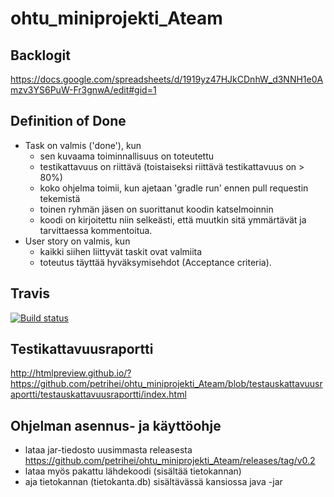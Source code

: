 # ohtu_miniprojekti_Ateam

## Backlogit
https://docs.google.com/spreadsheets/d/1919yz47HJkCDnhW_d3NNH1e0Amzv3YS6PuW-Fr3gnwA/edit#gid=1

## Definition of Done

* Task on valmis ('done'), kun
  * sen kuvaama toiminnallisuus on toteutettu
  * testikattavuus on riittävä (toistaiseksi riittävä testikattavuus on > 80%)
  * koko ohjelma toimii, kun ajetaan 'gradle run' ennen pull requestin tekemistä
  * toinen ryhmän jäsen on suorittanut koodin katselmoinnin
  * koodi on kirjoitettu niin selkeästi, että muutkin sitä ymmärtävät ja tarvittaessa kommentoitua.
* User story on valmis, kun
  * kaikki siihen liittyvät taskit ovat valmiita
  * toteutus täyttää hyväksymisehdot (Acceptance criteria).


## Travis
[![Build status](https://travis-ci.org/petrihei/ohtu_miniprojekti_Ateam.svg?branch=master)](https://travis-ci.org/petrihei/ohtu_miniprojekti_Ateam)

## Testikattavuusraportti
http://htmlpreview.github.io/?https://github.com/petrihei/ohtu_miniprojekti_Ateam/blob/testauskattavuusraportti/testauskattavuusraportti/index.html

<!--
## jacoco

[![codecov](https://codecov.io/gh/petrihei/ohtu_miniprojekti_Ateam/branch/master/graph/badge.svg)](https://codecov.io/gh/petrihei/ohtu_miniprojekti_Ateam)
-->


## Ohjelman asennus- ja käyttöohje
* lataa jar-tiedosto uusimmasta releasesta https://github.com/petrihei/ohtu_miniprojekti_Ateam/releases/tag/v0.2
* lataa myös pakattu lähdekoodi (sisältää tietokannan)
* aja tietokannan (tietokanta.db) sisältävässä kansiossa java -jar <jar-tiedoston-nimi>
